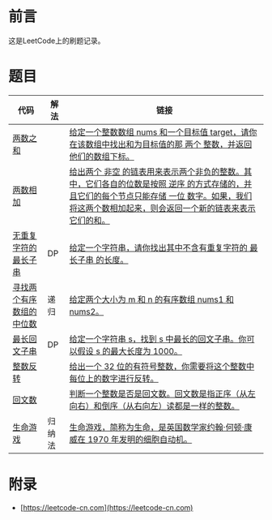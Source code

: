 # 前言

这是LeetCode上的刷题记录。

# 题目

| 代码 | 解法 | 链接 |
| ---- | ---- | ---- |
| [两数之和](TwoSum.java) |  | [给定一个整数数组 nums 和一个目标值 target，请你在该数组中找出和为目标值的那 两个 整数，并返回他们的数组下标。](https://leetcode-cn.com/problems/two-sum/) |
| [两数相加](AddTwoNumbers.java) | | [给出两个 非空 的链表用来表示两个非负的整数。其中，它们各自的位数是按照 逆序 的方式存储的，并且它们的每个节点只能存储 一位 数字。如果，我们将这两个数相加起来，则会返回一个新的链表来表示它们的和。](https://leetcode-cn.com/problems/add-two-numbers/) |
| [无重复字符的最长子串](LengthOfLongestSubstring.java) | DP | [给定一个字符串，请你找出其中不含有重复字符的 最长子串 的长度。](https://leetcode-cn.com/problems/longest-substring-without-repeating-characters/) |
| [寻找两个有序数组的中位数](FindMedianSortedArrays.java) | 递归 | [给定两个大小为 m 和 n 的有序数组 nums1 和 nums2。](https://leetcode-cn.com/problems/median-of-two-sorted-arrays) |
| [最长回文子串](LongestPalindrome.java) | DP | [给定一个字符串 s，找到 s 中最长的回文子串。你可以假设 s 的最大长度为 1000。](https://leetcode-cn.com/problems/longest-palindromic-substring/) |
| [整数反转](ReverseInteger.java) | | [给出一个 32 位的有符号整数，你需要将这个整数中每位上的数字进行反转。](https://leetcode-cn.com/problems/reverse-integer/) |
| [回文数](PalindromeNumber.java) | | [判断一个整数是否是回文数。回文数是指正序（从左向右）和倒序（从右向左）读都是一样的整数。](https://leetcode-cn.com/problems/palindrome-number/) |
| [生命游戏](GameOfLife.java) | 归纳法 | [生命游戏，简称为生命，是英国数学家约翰·何顿·康威在 1970 年发明的细胞自动机。](https://leetcode-cn.com/problems/game-of-life/) |

# 附录

 - [https://leetcode-cn.com](https://leetcode-cn.com)
